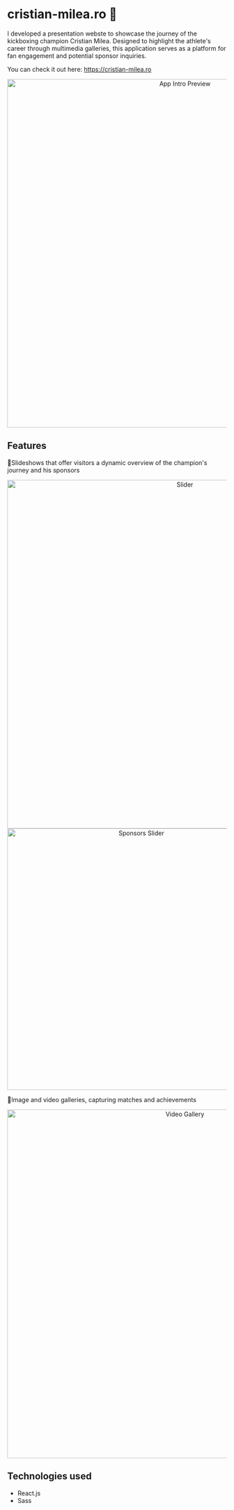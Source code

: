 # cristian-milea.ro 🥊

I developed a presentation webste to showcase the journey of the kickboxing champion Cristian Milea. Designed to highlight the athlete's career through multimedia galleries, this application serves as a platform for fan engagement and potential sponsor inquiries.

You can check it out here: https://cristian-milea.ro

<div align="center">
<img src="https://github.com/daianamuf/cristianmilea.ro-React/assets/113838059/0f11e3b8-49ff-42a0-bc67-136fa76cc114" width="800"  alt="App Intro Preview">
</div>

## Features
🥊Slideshows that offer visitors a dynamic overview of the champion's journey and his sponsors
<div align="center">
<img src="https://github.com/daianamuf/cristianmilea.ro-React/assets/113838059/433c0995-bc51-4181-b6f7-7f0eeefc32d0" width="800"  alt="Slider">
<img src="https://github.com/daianamuf/cristianmilea.ro-React/assets/113838059/76441a64-033e-45fc-8ad9-a27f47195b06" width="600"  alt="Sponsors Slider">
</div>

🥊Image and video galleries, capturing matches and achievements
<div align="center">
<img src="https://github.com/daianamuf/cristianmilea.ro-React/assets/113838059/355e6d38-70fa-4041-9c4c-5a7004a47480" width="800"  alt="Video Gallery">
</div>

## Technologies used
* React.js
* Sass
